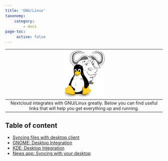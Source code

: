 ```yaml
---
title: 'GNU/Linux'
taxonomy:
    category:
        - docs
page-toc:
     active: false
---
```


|![](gnu_linux.png)|
|:--:|
|Nextcloud integrates with GNU/Linux greatly. Below you can find useful links that will help you get everything up and running.|

 ## Table of content
 - [Syncing files with desktop client](desktop-sync-client)
 - [GNOME: Desktop Integration](gnome-desktop-integration)
 - [KDE: Desktop Integration](kde-desktop-integration)
 - [News app: Syncing with your desktop](news-app-syncing)
